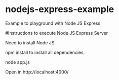# nodejs-express-example
Example to playground with Node JS Express

#Instructions to execute Node JS Express Server

Need to install Node JS.

npm install to install all dependencies.

node app.js

Open in http://localhost:4000/
